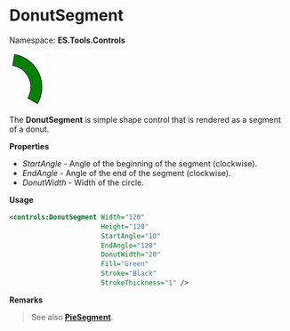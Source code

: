 # DonutSegment
Namespace: **ES.Tools.Controls**

![DonutSegment example](Images/DonutSegment.png "DonutSegment")

The **DonutSegment** is simple shape control that is rendered as a segment of a donut.

**Properties**

* *StartAngle* - Angle of the beginning of the segment (clockwise).
* *EndAngle* - Angle of the end of the segment (clockwise).
* *DonutWidth* - Width of the circle.

**Usage**

``` XML
<controls:DonutSegment Width="120"
                       Height="120"
                       StartAngle="10"
                       EndAngle="120"
                       DonutWidth="20"
                       Fill="Green"
                       Stroke="Black"
                       StrokeThickness="1" />
```


**Remarks**

> See also [**PieSegment**](PieSegment).